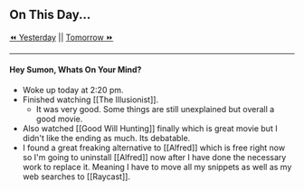 ## On This Day...

[⏪ Yesterday](2021-10-14) || [Tomorrow ⏩](2021-10-16)

---
#### Hey Sumon, Whats On Your Mind? 
- Woke up today at 2:20 pm.
- Finished watching [[The Illusionist]].
	- It was very good. Some things are still unexplained but overall a good movie.
- Also watched [[Good Will Hunting]] finally which is great movie but I didn't like the ending as much. Its debatable.
- I found a great freaking alternative to [[Alfred]] which is free right now so I'm going to uninstall [[Alfred]] now after I have done the necessary work to replace it. Meaning I have to move all my snippets as well as my web searches to [[Raycast]].




